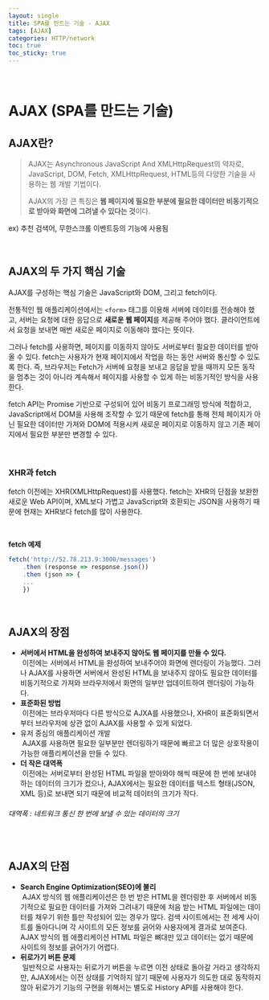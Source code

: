 ```yaml
---
layout: single
title: SPA를 만드는 기술 - AJAX
tags: [AJAX]
categories: HTTP/network
toc: true
toc_sticky: true
---
```


<br/>

# AJAX (SPA를 만드는 기술)

## AJAX란?

> AJAX는 Asynchronous JavaScript And XMLHttpRequest의 약자로, JavaScript, DOM, Fetch, XMLHttpRequest, HTML등의 다양한 기술을 사용하는 웹 개발 기법이다.
>
> AJAX의 가장 큰 특징은 **웹 페이지에 필요한 부분에 필요한 데이터만 비동기적으로 받아와 화면에 그려낼 수 있다는 것**이다.

ex) 추천 검색어, 무한스크롤 이벤트등의 기능에 사용됨

<br/>

## AJAX의 두 가지 핵심 기술

AJAX를 구성하는 핵심 기술은 JavaScript와 DOM, 그리고 fetch이다.

전통적인 웹 애플리케이션에서는 `<form>` 태그를 이용해 서버에 데이터를 전송해야 했고, 서버는 요청에 대한 응답으로 **새로운 웹 페이지**를 제공해 주어야 했다. 클라이언트에서 요청을 보내면 매번 새로운 페이지로 이동해야 했다는 뜻이다.

그러나 fetch를 사용하면, 페이지를 이동하지 않아도 서버로부터 필요한 데이터를 받아올 수 있다. fetch는 사용자가 현재 페이지에서 작업을 하는 동안 서버와 통신할 수 있도록 한다. 즉, 브라우저는 Fetch가 서버에 요청을 보내고 응답을 받을 때까지 모든 동작을 멈추는 것이 아니라 계속해서 페이지를 사용할 수 있게 하는 비동기적인 방식을 사용한다.

fetch API는 Promise 기반으로 구성되어 있어 비동기 프로그래밍 방식에 적합하고, JavaScript에서 DOM을 사용해 조작할 수 있기 때문에 fetch를 통해 전체 페이지가 아닌 필요한 데이터만 가져와 DOM에 적용시켜 새로운 페이지로 이동하지 않고 기존 페이지에서 필요한 부분만 변경할 수 있다.

 <br/>

### XHR과 fetch

fetch 이전에는 XHR(XMLHttpRequest)를 사용했다. fetch는 XHR의 단점을 보완한 새로운 Web API이며, XML보다 가볍고 JavaScript와 호환되는 JSON을 사용하기 때문에 현재는 XHR보다 fetch를 많이 사용한다.

&nbsp;

**fetch 예제**

```javascript
fetch('http://52.78.213.9:3000/messages')
	.then (response => response.json())
	.then (json => {
  	...
	})
```

<br/>

## AJAX의 장점

- **서버에서 HTML을 완성하여 보내주지 않아도 웹 페이지를 만들 수 있다.**<br/>&nbsp;이전에는 서버에서 HTML을 완성하여 보내주어야 화면에 렌더링이 가능했다. 그러나 AJAX를 사용하면 서버에서 완성된 HTML을 보내주지 않아도 필요한 데이터를 비동기적으로 가져와 브라우저에서 화면의 일부만 업데이트하여 렌더링이 가능하다.
- **표준화된 방법**<br/>&nbsp;이전에는 브라우저마다 다른 방식으로 AJXA를 사용했으나, XHR이 표준화되면서부터 브라우저에 상관 없이 AJAX를 사용할 수 있게 되었다.
- 유저 중심의 애플리케이션 개발<br/>&nbsp;AJAX를 사용하면 필요한 일부분만 렌더링하기 때문에 빠르고 더 많은 상호작용이 가능한 애플리케이션을 만들 수 있다.
- **더 작은 대역폭**<br/>&nbsp;이전에는 서버로부터 완성된 HTML 파일을 받아와야 해씩 때문에 한 번에 보내야 하는 데이터의 크기가 컸으나, AJAX에서는 필요한 데이터를 텍스트 형태(JSON, XML 등)로 보내면 되기 때문에 비교적 데이터의 크기가 작다.

###### 대역폭 : 네트워크 통신 한 번에 보낼 수 있는 데이터의 크기

<br/>

## AJAX의 단점

- **Search Engine Optimization(SEO)에 불리**<br/>&nbsp;AJAX 방식의 웹 애플리케이션은 한 번 받은 HTML을 렌더링한 후 서버에서 비동기적으로 필요한 데이터를 가져와 그려내기 때문에 처음 받는 HTML 파일에는 데이터를 채우기 위한 틀만 작성되어 있는 경우가 많다. 검색 사이트에서는 전 세계 사이트를 돌아다니며 각 사이트의 모든 정보를 긁어와 사용자에게 결과로 보여준다. AJAX 방식의 웹 애플리케이션 HTML 파일은 뼈대만 있고 데이터는 없기 때문에 사이트의 정보를 긁어가기 어렵다.
- **뒤로가기 버튼 문제**<br/>&nbsp;일반적으로 사용자는 뒤로가기 버튼을 누르면 이전 상태로 돌아갈 거라고 생각하지만, AJAX에서는 이전 상태를 기억하지 않기 때문에 사용자가 의도한 대로 동작하지 않아 뒤로가기 기능의 구현을 위해서는 별도로 History API를 사용해야 한다.
